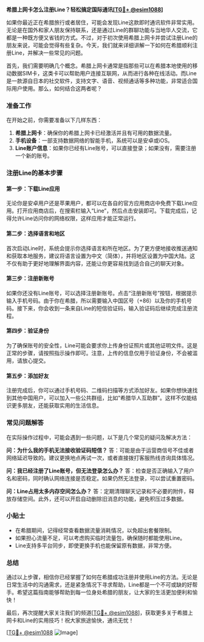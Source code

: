 **希腊上网卡怎么注册Line？轻松搞定国际通讯[[TG💪+ @esim1088](https://t.me/s/esim1088)]**

如果你最近正在希腊旅行或者居住，可能会发现Line这款即时通讯软件非常实用。无论是在国外和家人朋友保持联系，还是通过Line的群聊功能与当地华人交流，它都是一种既方便又省钱的方式。不过，对于初次使用希腊上网卡并尝试注册Line的朋友来说，可能会觉得有些复杂。今天，我们就来详细讲解一下如何在希腊顺利注册Line，并解决一些常见的问题。

首先，我们需要明确几个概念。希腊上网卡通常是指那些可以在希腊本地使用的移动数据SIM卡，这类卡可以帮助用户连接互联网，从而进行各种在线活动。而Line是一款源自日本的社交软件，支持文字、语音、视频通话等多种功能，非常适合国际用户使用。那么，如何结合这两者呢？

### 准备工作

在开始之前，你需要准备以下几样东西：

1. **希腊上网卡**：确保你的希腊上网卡已经激活并且有可用的数据流量。
2. **手机设备**：一部支持数据网络的智能手机，系统可以是安卓或iOS。
3. **Line账户信息**：如果你已经有Line账号，可以直接登录；如果没有，需要注册一个新的账号。

### 注册Line的基本步骤

#### 第一步：下载Line应用
无论你是安卓用户还是苹果用户，都可以在各自的官方应用商店中免费下载Line应用。打开应用商店后，在搜索栏输入“Line”，然后点击安装即可。下载完成后，记得允许Line访问你的网络权限，这样应用才能正常运行。

#### 第二步：选择语言和地区
首次启动Line时，系统会提示你选择语言和所在地区。为了更方便地接收推送通知和获取本地服务，建议将语言设置为中文（简体），并将地区设置为中国大陆。这不仅有助于更好地理解界面内容，还能让你更容易找到适合自己的聊天对象。

#### 第三步：注册新账号
如果你还没有Line账号，可以选择注册新账号。点击“注册新账号”按钮，根据提示输入手机号码。由于你在希腊，所以需要输入中国区号（+86）以及你的手机号码。接下来，你会收到一条来自Line的短信验证码，输入验证码后继续完成注册流程。

#### 第四步：验证身份
为了确保账号的安全性，Line可能会要求你上传身份证照片或其他证明文件。这是正常的步骤，请按照指示操作即可。注意，上传的信息仅用于验证身份，不会被滥用，请放心提交。

#### 第五步：添加好友
注册完成后，你可以通过手机号码、二维码扫描等方式添加好友。如果你想快速找到其他中国用户，可以加入一些公共群组，比如“希腊华人互助群”。这样不仅能结识更多朋友，还能获取实用的生活信息。

### 常见问题解答

在实际操作过程中，可能会遇到一些问题，以下是几个常见的疑问及解决方法：

**问：为什么我的手机无法接收验证码短信？**
答：可能是由于运营商信号不佳或者网络延迟导致的。建议更换地点再试一次，或者直接拨打客服热线咨询具体情况。

**问：我已经注册了Line账号，但无法登录怎么办？**
答：检查是否正确输入了用户名和密码，同时确认网络连接是否稳定。如果仍然无法登录，可以尝试重置密码。

**问：Line占用太多内存空间怎么办？**
答：定期清理聊天记录和不必要的附件，释放存储空间。此外，还可以开启自动删除旧消息的功能，避免积压过多数据。

### 小贴士

- 在希腊期间，记得经常查看数据流量消耗情况，以免超出套餐限制。
- 如果担心流量不足，可以考虑购买临时流量包，确保随时都能使用Line。
- Line支持多平台同步，即使更换手机也能保留原有数据，非常方便。

### 总结

通过以上步骤，相信你已经掌握了如何在希腊成功注册并使用Line的方法。无论是日常生活中的沟通需求，还是紧急情况下寻求帮助，Line都是一个不可或缺的好帮手。希望这篇指南能够帮助到每一位身处希腊的朋友，让大家的生活更加便利和愉快！

最后，再次提醒大家关注我们的频道[[TG💪+ @esim1088](https://t.me/s/esim1088)]，获取更多关于希腊上网卡和Line的实用技巧！祝大家旅途愉快，通讯无忧！

[[TG💪+ @esim1088](https://t.me/s/esim1088) ![Image](https://i.postimg.cc/4NQfJmqS/Snipaste-2025-05-13-00-14-12.png)]